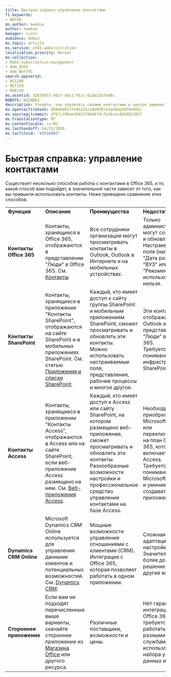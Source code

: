 ```yaml
---
title: Быстрая справка управление контактами
f1.keywords:
- NOCSH
ms.author: kwekua
author: kwekua
manager: scotv
audience: Admin
ms.topic: article
ms.service: o365-administration
localization_priority: Normal
ms.collection:
- M365-subscription-management
- Adm_O365
- Adm_NonTOC
search.appverid:
- BCS160
- MET150
- MOE150
ms.assetid: 32639d73-981f-48c2-951c-62ab12b7b48c
ROBOTS: NOINDEX
description: Узнайте, как управлять своими контактами в центре администрирования.
ms.openlocfilehash: b89ddd0177e652d1ca9b9f07a3ad9ab10f9e902c
ms.sourcegitcommit: d767c288ae34431fb046f4cfe36cec485881385f
ms.translationtype: MT
ms.contentlocale: ru-RU
ms.lasthandoff: 04/15/2020
ms.locfileid: "43516903"
---
```

# <a name="quick-help-ways-to-manage-contacts"></a>Быстрая справка: управление контактами

Существует несколько способов работы с контактами в Office 365, и то, какой способ вам подойдет, в значительной части зависит от того, как вы привыкли использовать контакты. Ниже приведено сравнение этих способов.
  
|||||
|:-----|:-----|:-----|:-----|
|**Функция** <br/> |**Описание** <br/> |**Преимущества** <br/> |**Недостатки** <br/> |
|**Контакты Office 365** <br/> |Контакты, хранящиеся в Office 365, отображаются в представлении "Люди" в Office 365. См. [Контакты](contacts.md) <br/> |Все сотрудники организации могут просматривать контакты в Outlook, Outlook в Интернете и на мобильных устройствах.  <br/> |Только администраторы могут создавать и обновлять их.  <br/> Настраиваемые поля (например, "Дата рождения, "ВУЗ" или "Рекомендатель") использовать нельзя.  <br/> |
|**Контакты SharePoint** <br/> |Контакты, хранящиеся в приложении "Контакты SharePoint", отображаются на сайте SharePoint и в мобильных приложениях SharePoint. См. статью [Приложения и списки SharePoint](https://support.office.com/article/0a1c3ace-def0-44af-b225-cfa8d92c52d7.aspx).  <br/> |Каждый, кто имеет доступ к сайту группы SharePoint и мобильным приложениям SharePoint, сможет просматривать и обновлять эти контакты.  <br/> Можно использовать настраиваемые поля, представления, рабочие процессы и многое другое.  <br/> |Эти контакты не отображаются в Outlook или представлении "Люди" в Office 365.  <br/> Требуется понимание основ инфраструктуры SharePoint.  <br/> |
|**Контакты Access** <br/> |Контакты, хранящиеся в приложении "Контакты Access", отображаются в Access или на сайте SharePoint, если веб-приложение Access размещено на нем. См. [Веб-приложения Access](https://support.office.com/article/25f3ab3e-510d-44b0-accf-b976c0813e71.aspx).  <br/> |Каждый, кто имеет доступ к Access или сайту SharePoint, на котором размещено веб-приложение, сможет просматривать и обновлять эти контакты.  <br/> Разнообразные возможности настройки и профессиональное средство управления контактами на базе Access.  <br/> |Необходимо приобрести Microsoft Access или переключиться на план Office 365, который включает в себя Access.  <br/> Требуется понимание основ Microsoft Access и умение создавать веб-приложения.  <br/> |
|**Dynamics CRM Online** <br/> |Microsoft Dynamics CRM Online используется для управления данными клиентов и потенциальных возможностей. См. [Dynamics CRM](https://dynamics.microsoft.com).  <br/> |Мощные возможности управления отношениями с клиентами (CRM).  <br/> Интеграция с Office 365, которая позволяет работать в одном приложении.  <br/> |Сложная адаптация и настройка.  <br/> Значительно более дорогое решение, чем другие варианты.  <br/> |
|**Стороннее приложение** <br/> |Если вам не подходят перечисленные выше варианты, скачайте стороннее приложение из [Магазина Office](https://store.office.com) или другого ресурса.  <br/> |Различные поставщики, возможности и цены.  <br/> |Нет гарантий интеграции с Office 365, требуется работать с двумя разными службами, использовать два набора учетных данных и т. д.  <br/> |
   


